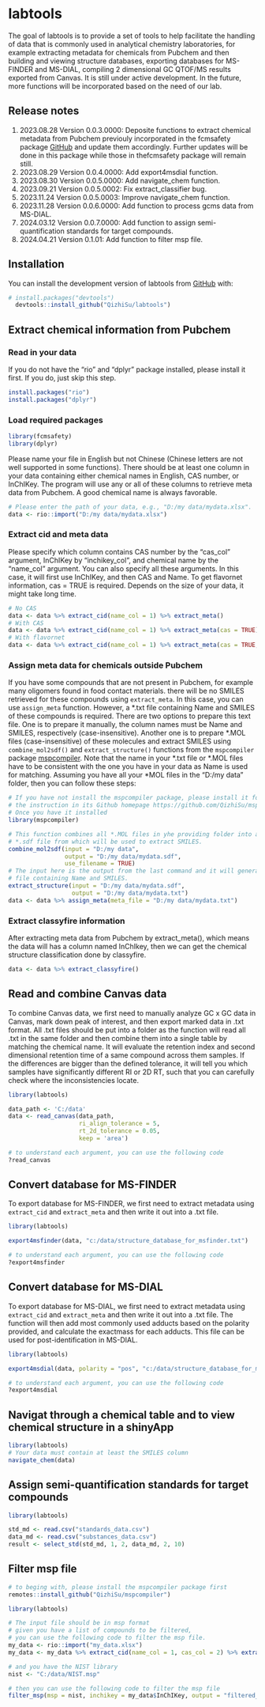 
<!-- README.md is generated from README.Rmd. Please edit that file -->

# labtools

<!-- badges: start -->
<!-- badges: end -->

The goal of labtools is to provide a set of tools to help facilitate the
handling of data that is commonly used in analytical chemistry
laboratories, for example extracting metadata for chemicals from Pubchem
and then building and viewing structure databases, exporting databases
for MS-FINDER and MS-DIAL, compiling 2 dimensional GC QTOF/MS results
exported from Canvas. It is still under active development. In the
future, more functions will be incorporated based on the need of our
lab.

## Release notes

1.  2023.08.28 Version 0.0.3.0000: Deposite functions to extract
    chemical metadata from Pubchem previouly incorporated in the
    fcmsafety package [GitHub](https://github.com/QizhiSu/fcmsafety) and
    update them accordingly. Further updates will be done in this
    package while those in thefcmsafety package will remain still.
2.  2023.08.29 Version 0.0.4.0000: Add export4msdial function.
3.  2023.08.30 Version 0.0.5.0000: Add navigate_chem function.
4.  2023.09.21 Version 0.0.5.0002: Fix extract_classifier bug.
5.  2023.11.24 Version 0.0.5.0003: Improve navigate_chem function.
6.  2023.11.28 Version 0.0.6.0000: Add function to process gcms data
    from MS-DIAL.
7.  2024.03.12 Version 0.0.7.0000: Add function to assign
    semi-quantification standards for target compounds.
8.  2024.04.21 Version 0.1.01: Add function to filter msp file.

## Installation

You can install the development version of labtools from
[GitHub](https://github.com/) with:

``` r
# install.packages("devtools")
  devtools::install_github("QizhiSu/labtools")
```

## Extract chemical information from Pubchem

### Read in your data

If you do not have the “rio” and “dplyr” package installed, please
install it first. If you do, just skip this step.

``` r
install.packages("rio")
install.packages("dplyr")
```

### Load required packages

``` r
library(fcmsafety)
library(dplyr)
```

Please name your file in English but not Chinese (Chinese letters are
not well supported in some functions). There should be at least one
column in your data containing either chemical names in English, CAS
number, or InChIKey. The program will use any or all of these columns to
retrieve meta data from Pubchem. A good chemical name is always
favorable.

``` r
# Please enter the path of your data, e.g., "D:/my data/mydata.xlsx".
data <- rio::import("D:/my data/mydata.xlsx")
```

### Extract cid and meta data

Please specify which column contains CAS number by the “cas_col”
argument, InChIKey by “inchikey_col”, and chemical name by the
“name_col” argument. You can also specify all these arguments. In this
case, it will first use InChIKey, and then CAS and Name. To get
flavornet information, cas = TRUE is required. Depends on the size of
your data, it might take long time.

``` r
# No CAS
data <- data %>% extract_cid(name_col = 1) %>% extract_meta()
# With CAS
data <- data %>% extract_cid(name_col = 1) %>% extract_meta(cas = TRUE)
# With flavornet
data <- data %>% extract_cid(name_col = 1) %>% extract_meta(cas = TRUE, flavonet = TRUE)
```

### Assign meta data for chemicals outside Pubchem

If you have some compounds that are not present in Pubchem, for example
many oligomers found in food contact materials. there will be no SMILES
retrieved for these compounds using `extract_meta`. In this case, you
can use `assign_meta` function. However, a *.txt file containing Name
and SMILES of these compounds is required. There are two options to
prepare this text file. One is to prepare it manually, the column names
must be Name and SMILES, respectively (case-insensitive). Another one is
to prepare *.MOL files (case-insensitive) of these molecules and extract
SMILES using `combine_mol2sdf()` and `extract_structure()` functions
from the `mspcompiler` package
[mspcompiler](https://github.com/QizhiSu/mspcompiler). Note that the
name in your *.txt file or *.MOL files have to be consistent with the
one you have in your data as Name is used for matching. Assuming you
have all your \*MOL files in the “D:/my data” folder, then you can
follow these steps:

``` r
# If you have not install the mspcompiler package, please install it following
# the instruction in its Github homepage https://github.com/QizhiSu/mspcompiler.
# Once you have it installed
library(mspcompiler)

# This function combines all *.MOL files in yhe providing folder into a single 
# *.sdf file from which will be used to extract SMILES. 
combine_mol2sdf(input = "D:/my data", 
                output = "D:/my data/mydata.sdf",
                use_filename = TRUE)
# The input here is the output from the last command and it will generate a *.txt 
# file containing Name and SMILES.  
extract_structure(input = "D:/my data/mydata.sdf",
                  output = "D:/my data/mydata.txt")
data <- data %>% assign_meta(meta_file = "D:/my data/mydata.txt")
```

### Extract classyfire information

After extracting meta data from Pubchem by extract_meta(), which means
the data will has a column named InChIkey, then we can get the chemical
structure classification done by classyfire.

``` r
data <- data %>% extract_classyfire()
```

## Read and combine Canvas data

To combine Canvas data, we first need to manually analyze GC x GC data
in Canvas, mark down peak of interest, and then export marked data in
.txt format. All .txt files should be put into a folder as the function
will read all .txt in the same folder and then combine them into a
single table by matching the chemical name. It will evaluate the
retention index and second dimensional retention time of a same compound
across them samples. If the differences are bigger than the defined
tolerance, it will tell you which samples have significantly different
RI or 2D RT, such that you can carefully check where the inconsistencies
locate.

``` r
library(labtools)

data_path <- 'C:/data'
data <- read_canvas(data_path, 
                    ri_align_tolerance = 5,
                    rt_2d_tolerance = 0.05,
                    keep = 'area')

# to understand each argument, you can use the following code
?read_canvas
```

## Convert database for MS-FINDER

To export database for MS-FINDER, we first need to extract metadata
using `extract_cid` and `extract_meta` and then write it out into a .txt
file.

``` r
library(labtools)

export4msfinder(data, "c:/data/structure_database_for_msfinder.txt")

# to understand each argument, you can use the following code
?export4msfinder
```

## Convert database for MS-DIAL

To export database for MS-DIAL, we first need to extract metadata using
`extract_cid` and `extract_meta` and then write it out into a .txt file.
The function will then add most commonly used adducts based on the
polarity provided, and calculate the exactmass for each adducts. This
file can be used for post-identification in MS-DIAL.

``` r
library(labtools)

export4msdial(data, polarity = "pos", "c:/data/structure_database_for_msfinder.txt")

# to understand each argument, you can use the following code
?export4msdial
```

## Navigat through a chemical table and to view chemical structure in a shinyApp

``` r
library(labtools)
# Your data must contain at least the SMILES column
navigate_chem(data)
```

## Assign semi-quantification standards for target compounds

``` r
library(labtools)

std_md <- read.csv("standards_data.csv")
data_md <- read.csv("substances_data.csv")
result <- select_std(std_md, 1, 2, data_md, 2, 10)
```

## Filter msp file

``` r
# to beging with, please install the mspcompiler package first
remotes::install_github("QizhiSu/mspcompiler")

library(labtools)

# The input file should be in msp format
# given you have a list of compounds to be filtered, 
# you can use the following code to filter the msp file.
my_data <- rio::import("my_data.xlsx")
my_data <- my_data %>% extract_cid(name_col = 1, cas_col = 2) %>% extract_meta(cas = TRUE)

# and you have the NIST library
nist <- "C:/data/NIST.msp"

# then you can use the following code to filter the msp file
filter_msp(msp = nist, inchikey = my_data$InChIKey, output = "filtered_nist.msp")
```
